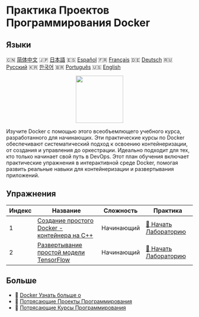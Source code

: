 # Практика Проектов Программирования Docker

## Языки

🇨🇳 [简体中文](README_zh.md) 🇯🇵 [日本語](README_ja.md) 🇪🇸 [Español](README_es.md) 🇫🇷 [Français](README_fr.md) 🇩🇪 [Deutsch](README_de.md) 🇷🇺 [Русский](README_ru.md) 🇰🇷 [한국어](README_ko.md) 🇧🇷 [Português](README_pt.md) 🇺🇸 [English](README.md) 

<div align="center">
<img width="128px" src="https://file.labex.io/path/X5zPui0XRqNx.png">
</div>

Изучите Docker с помощью этого всеобъемлющего учебного курса, разработанного для начинающих. Эти практические курсы по Docker обеспечивают систематический подход к освоению контейнеризации, от создания и управления до оркестрации. Идеально подходит для тех, кто только начинает свой путь в DevOps. Этот план обучения включает практические упражнения в интерактивной среде Docker, помогая развить реальные навыки для контейнеризации и развертывания приложений.

## Упражнения

|   Индекс | Название                                                                                                                      | Сложность   | Практика                                                                                               |
|----------|-------------------------------------------------------------------------------------------------------------------------------|-------------|--------------------------------------------------------------------------------------------------------|
|        1 | [Создание простого Docker - контейнера на C++](https://labex.io/ru/courses/project-creating-a-simple-docker-container-in-cpp) | Начинающий  | [🚀 Начать Лабораторию](https://labex.io/ru/courses/project-creating-a-simple-docker-container-in-cpp) |
|        2 | [Развертывание простой модели TensorFlow](https://labex.io/ru/courses/project-deploying-a-simple-tensorflow-model)            | Начинающий  | [🚀 Начать Лабораторию](https://labex.io/ru/courses/project-deploying-a-simple-tensorflow-model)       |

## Больше

- 🔗 [Docker Узнать больше о](https://labex.io/ru/skilltrees/docker)
- 🔗 [Потрясающие Проекты Программирования](https://github.com/labex-labs/awesome-programming-projects)
- 🔗 [Потрясающие Курсы Программирования](https://github.com/labex-labs/awesome-programming-courses)

